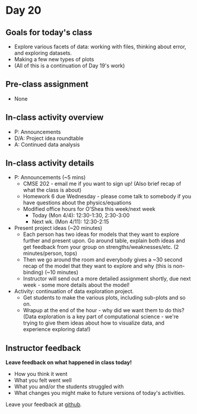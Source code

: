 # Day 20

## Goals for today's class

* Explore various facets of data: working with files, thinking about error, and exploring datasets.
* Making a few new types of plots
* (All of this is a continuation of Day 19's work)

## Pre-class assignment

* None

## In-class activity overview

* P: Announcements
* D/A: Project idea roundtable
* A: Continued data analysis
 
## In-class activity details

* P: Announcements (~5 mins)
  * CMSE 202 - email me if you want to sign up!  (Also brief recap of what the class is about)
  * Homework 6 due Wednesday - please come talk to somebody if you have questions about the physics/equations
  * Modified office hours for O'Shea this week/next week
    * Today (Mon 4/4):  12:30-1:30, 2:30-3:00
    * Next wk. (Mon 4/11):  12:30-2:15
* Present project ideas (~20 minutes)
  * Each person has two ideas for models that they want to explore further and present upon.  Go around table, explain both ideas and get feedback from your group on strengths/weaknesses/etc.  (2 minutes/person, tops)
  * Then we go around the room and everybody gives a ~30 second recap of the model that they want to explore and why (this is non-binding)  (~10 minutes)
  * Instructor will send out a more detailed assignment shortly, due next week - some more details about the model! 
* Activity: continuation of data exploration project.
  * Get students to make the various plots, including sub-plots and  so on.
  * Wrapup at the end of the hour - why did we want them to do this?  (Data exploration is a key part of computational science - we're trying to give them ideas about how to visualize data, and experience exploring data!)

## Instructor feedback

**Leave feedback on what happened in class today!**

* How you think it went
* What you felt went well
* What you and/or the students struggled with
* What changes you might make to future versions of today's activities.

Leave your feedback at [github](https://github.com/ComputationalModeling/intro-to-computational-modeling/issues/57).
